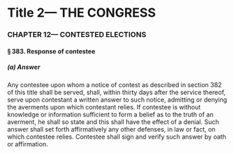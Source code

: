
# Title 2— THE CONGRESS
### CHAPTER 12— CONTESTED ELECTIONS
#### § 383. Response of contestee
##### (a) Answer

Any contestee upon whom a notice of contest as described in section 382 of this title shall be served, shall, within thirty days after the service thereof, serve upon contestant a written answer to such notice, admitting or denying the averments upon which contestant relies. If contestee is without knowledge or information sufficient to form a belief as to the truth of an averment, he shall so state and this shall have the effect of a denial. Such answer shall set forth affirmatively any other defenses, in law or fact, on which contestee relies. Contestee shall sign and verify such answer by oath or affirmation.
